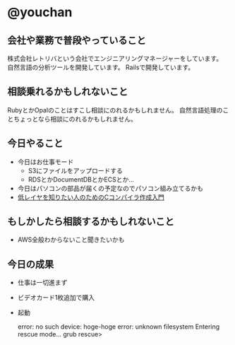 # @youchan

## 会社や業務で普段やっていること

株式会社レトリバという会社でエンジニアリングマネージャーをしています。  
自然言語の分析ツールを開発しています。
Railsで開発しています。

## 相談乗れるかもしれないこと

RubyとかOpalのことはすこし相談にのれるかもしれません。
自然言語処理のことちょっとなら相談にのれるかもしれません。

## 今日やること

* 今日はお仕事モード
  * S3にファイルをアップロードする
  * RDSとかDocumentDBとかECSとか…
* 今日はパソコンの部品が届くの予定なのでパソコン組み立てるかも
* [低レイヤを知りたい人のためのCコンパイラ作成入門](https://www.sigbus.info/compilerbook)

## もしかしたら相談するかもしれないこと

* AWS全般わからないこと聞きたいかも

## 今日の成果

* 仕事は一切進まず
* ビデオカード1枚追加で購入
* 起動

    error: no such device: hoge-hoge
    error: unknown filesystem
    Entering rescue mode...
    grub rescue>
